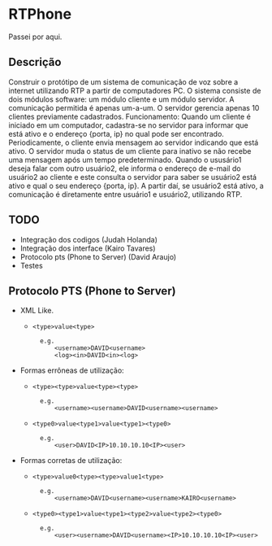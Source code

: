 ﻿# RTPhone
Passei por aqui.
## Descrição
Construir o protótipo de um sistema de comunicação de voz sobre a internet utilizando RTP a partir de computadores PC. O sistema consiste de dois módulos software: um módulo cliente e um módulo servidor. A comunicação permitida é apenas um-a-um. O servidor gerencia apenas 10 clientes previamente cadastrados. Funcionamento: Quando um cliente é iniciado em um computador, cadastra-se no servidor para informar que está ativo e o endereço {porta, ip} no qual pode ser encontrado. Periodicamente, o cliente envia mensagem ao servidor indicando que está ativo. O servidor muda o status de um cliente para inativo se não recebe uma mensagem após um tempo predeterminado. Quando o ususário1 deseja falar com outro usuário2, ele informa o endereço de e-mail do usuário2 ao cliente e este consulta o servidor para saber se usuário2 está ativo e qual o seu endereço {porta, ip}. A partir daí, se usuário2 está ativo, a comunicação é diretamente entre usuário1 e usuário2, utilizando RTP.


## TODO
* Integração dos codigos (Judah Holanda)
* Integração dos interface (Kairo Tavares)
* Protocolo pts (Phone to Server) (David Araujo)
* Testes

## Protocolo PTS (Phone to Server)
* XML Like.
 
    * `<type>value<type>`

            e.g. 
                <username>DAVID<username>
                <log><in>DAVID<in><log>


* Formas errôneas de utilização:

    * `<type><type>value<type><type>`

            e.g. 
                <username><username>DAVID<username><username>


	* `<type0>value<type1>value<type1><type0>`

            e.g. 
                <user>DAVID<IP>10.10.10.10<IP><user>



* Formas corretas de utilização:

	* `<type>value0<type><type>value1<type>`

            e.g. 
                <username>DAVID<username><username>KAIRO<username>


	* `<type0><type1>value<type1><type2>value<type2><type0>`

            e.g. 
                <user><username>DAVID<username><IP>10.10.10.10<IP><user>



